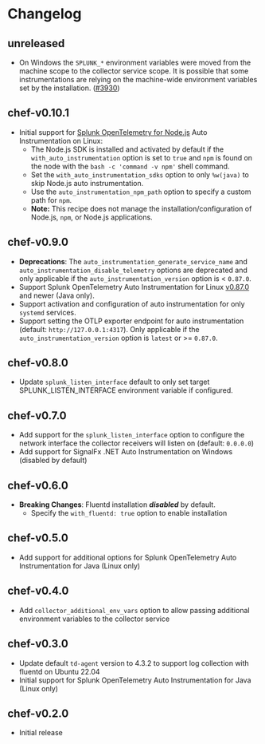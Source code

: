 # Changelog

## unreleased

- On Windows the `SPLUNK_*` environment variables were moved from the machine scope to the collector service scope.
  It is possible that some instrumentations are relying on the machine-wide environment variables set by the installation. ([#3930](https://github.com/signalfx/splunk-otel-collector/pull/3930))

## chef-v0.10.1

- Initial support for [Splunk OpenTelemetry for Node.js](https://github.com/signalfx/splunk-otel-js) Auto
  Instrumentation on Linux:
  - The Node.js SDK is installed and activated by default if the `with_auto_instrumentation` option is set to `true`
    and `npm` is found on the node with the `bash -c 'command -v npm'` shell command.
  - Set the `with_auto_instrumentation_sdks` option to only `%w(java)` to skip Node.js auto instrumentation.
  - Use the `auto_instrumentation_npm_path` option to specify a custom path for `npm`.
  - **Note:** This recipe does not manage the installation/configuration of Node.js, `npm`, or Node.js applications.

## chef-v0.9.0

- **Deprecations**: The `auto_instrumentation_generate_service_name` and `auto_instrumentation_disable_telemetry`
  options are deprecated and only applicable if the `auto_instrumentation_version` option is < `0.87.0`.
- Support Splunk OpenTelemetry Auto Instrumentation for Linux [v0.87.0](
  https://github.com/signalfx/splunk-otel-collector/releases/tag/v0.87.0) and newer (Java only).
- Support activation and configuration of auto instrumentation for only `systemd` services.
- Support setting the OTLP exporter endpoint for auto instrumentation (default: `http://127.0.0.1:4317`). Only
  applicable if the `auto_instrumentation_version` option is `latest` or >= `0.87.0`.

## chef-v0.8.0

- Update `splunk_listen_interface` default to only set target SPLUNK_LISTEN_INTERFACE environment variable if
  configured.

## chef-v0.7.0

- Add support for the `splunk_listen_interface` option to configure the network interface the collector receivers
  will listen on (default: `0.0.0.0`)
- Add support for SignalFx .NET Auto Instrumentation on Windows (disabled by default)

## chef-v0.6.0

- **Breaking Changes**: Fluentd installation ***disabled*** by default.
  - Specify the `with_fluentd: true` option to enable installation

## chef-v0.5.0

- Add support for additional options for Splunk OpenTelemetry Auto Instrumentation for Java (Linux only)

## chef-v0.4.0

- Add `collector_additional_env_vars` option to allow passing additional environment variables to the collector service

## chef-v0.3.0

- Update default `td-agent` version to 4.3.2 to support log collection with fluentd on Ubuntu 22.04
- Initial support for Splunk OpenTelemetry Auto Instrumentation for Java (Linux only)

## chef-v0.2.0

- Initial release
